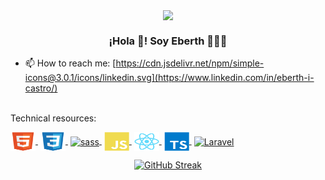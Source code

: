 
<p align="center" width="300">
   <img align="center" width="200" src="https://www.nicepng.com/png/full/804-8049853_med-boukrima-specialist-webmaster-php-e-commerce-web.png" />
   <h3 align="center">¡Hola 👋! Soy Eberth 👨🏻‍💻</h3>
</p>

- 📫 How to reach me: [https://cdn.jsdelivr.net/npm/simple-icons@3.0.1/icons/linkedin.svg](https://www.linkedin.com/in/eberth-i-castro/)


<!-- <div align="center">
  <a href="https://github.com/EberthCastro">
  <img height="180em" src="https://github-readme-stats.vercel.app/api?username=EberthCastro&show_icons=true&theme=dracula&include_all_commits=true&count_private=true"/>
  <img height="180em" src="https://github-readme-stats.vercel.app/api/top-langs/?username=EberthCastro&layout=compact&langs_count=16&theme=dracula&include_all_commits=truecount_private=true"/>
</div> -->

 <div style="display: inline_block"><br>
  Technical resources:
    <p>  
    <a href="https://documentacion-html5.tech/" target="blank" style='margin-right:4px'>
       <img align="center" alt="CSS" height="30" width="40" src="https://raw.githubusercontent.com/devicons/devicon/master/icons/html5/html5-original.svg"/> 
    </a>
    <a href="https://developer.mozilla.org/es/docs/Web/CSS" target="blank" style='margin-right:4px'>
        <img align="center" alt="CSS" height="30" width="40" src="https://raw.githubusercontent.com/devicons/devicon/master/icons/css3/css3-original.svg"/> 
    </a>
    <a href="https://sass-lang.com/documentation/" target="blank" style='margin-right:4px'>                 
        <img align="center" alt="sass" height="30" width="40" src="https://user-images.githubusercontent.com/104316263/211382253-5a97c30f-a062-4d3a-8725-46e0d280e171.png">
    </a>
    <a href="https://developer.mozilla.org/en-US/docs/Web/JavaScript" target="blank" style='margin-right:4px'>        
      <img align="center" alt="Js" height="30" width="40" src="https://raw.githubusercontent.com/devicons/devicon/master/icons/javascript/javascript-plain.svg">
    </a>
    <a href="https://reactjs.org/docs/getting-started.html" target="blank" style='margin-right:4px'>    
      <img align="center" alt="React Js" height="30" width="40" src="https://raw.githubusercontent.com/devicons/devicon/master/icons/react/react-original.svg">
    </a>   
    <a href="https://www.typescriptlang.org/docs/" target="blank" style='margin-right:4px'> 
      <img align="center" alt="Ts" height="30" width="40" src="https://raw.githubusercontent.com/devicons/devicon/master/icons/typescript/typescript-plain.svg">  
    </a>      
    <a href="https://laravel.com/docs/9.x" target="blank" style='margin-right:4px'> 
  <img align="center" alt="Laravel" height="30" width="40" src="https://static-00.iconduck.com/assets.00/laravel-icon-497x512-uwybstke.png">
    </a>   
    
    

</div>

<div align='center'>

[![GitHub Streak](https://streak-stats.demolab.com?user=EberthCastro&theme=highcontrast&background=000000)](https://git.io/streak-stats)</div>
